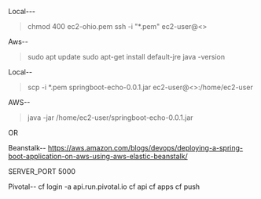 Local---
>chmod 400 ec2-ohio.pem
>ssh -i "*.pem" ec2-user@<<IP>>

Aws--
>sudo apt update
>sudo apt-get install default-jre
>java -version

Local--
>scp -i *.pem springboot-echo-0.0.1.jar ec2-user@<<IP>>:/home/ec2-user

AWS--
>java -jar /home/ec2-user/springboot-echo-0.0.1.jar

OR

Beanstalk--
https://aws.amazon.com/blogs/devops/deploying-a-spring-boot-application-on-aws-using-aws-elastic-beanstalk/

SERVER_PORT 5000


Pivotal--
cf login -a api.run.pivotal.io
cf api
cf apps
cf push